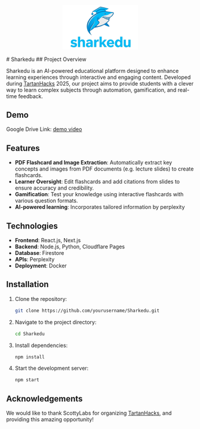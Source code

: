 <p align="center">
  <img src="./logo.PNG" alt="Sharkedu Logo" width="40%" height="40%">
</p>
# Sharkedu
## Project Overview

Sharkedu is an AI-powered educational platform designed to enhance learning experiences through interactive and engaging content. Developed during [TartanHacks](https://tartanhacks.com/) 2025, our project aims to provide students with a clever way to learn complex subjects through automation, gamification, and real-time feedback.

## Demo
Google Drive Link: [demo video](https://drive.google.com/file/d/1OdWVTf_Ta6juA2D8bdU-SzW7i_NMNH9c/view?usp=drive_link)

## Features

- **PDF Flashcard and Image Extraction**: Automatically extract key concepts and images from PDF documents (e.g. lecture slides) to create flashcards.
- **Learner Oversight**: Edit flashcards and add citations from slides to ensure accuracy and credibility.
- **Gamification**: Test your knowledge using interactive flashcards with various question formats.
- **AI-powered learning**: Incorporates tailored information by perplexity

## Technologies

- **Frontend**: React.js, Next.js
- **Backend**: Node.js, Python, Cloudflare Pages
- **Database**: Firestore
- **APIs**: Perplexity
- **Deployment**: Docker

## Installation

1. Clone the repository:
    ```bash
    git clone https://github.com/yourusername/Sharkedu.git
    ```
2. Navigate to the project directory:
    ```bash
    cd Sharkedu
    ```
3. Install dependencies:
    ```bash
    npm install
    ```
4. Start the development server:
    ```bash
    npm start
    ```

## Acknowledgements

We would like to thank ScottyLabs for organizing [TartanHacks](https://tartanhacks.com/), and providing this amazing opportunity!
